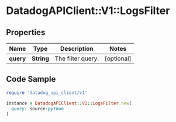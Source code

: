 # DatadogAPIClient::V1::LogsFilter

## Properties

| Name | Type | Description | Notes |
| ---- | ---- | ----------- | ----- |
| **query** | **String** | The filter query. | [optional] |

## Code Sample

```ruby
require 'datadog_api_client/v1'

instance = DatadogAPIClient::V1::LogsFilter.new(
  query: source:python
)
```

